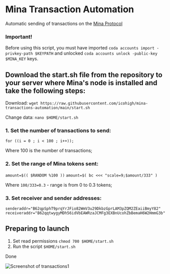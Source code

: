 # Mina Transaction Automation

Automatic sending of transactions on the [Mina Protocol](https://minaprotocol.com/)

### Important!

Before using this script, you must have imported `coda accounts import -privkey-path $KEYPATH` and unlocked `coda accounts unlock -public-key $MINA_KEY` keys.

## Download the start.sh file from the repository to your server where Mina's node is installed and take the following steps:

Download:
```wget https://raw.githubusercontent.com/icohigh/mina-transactions-automation/main/start.sh```

Change data:
```nano $HOME/start.sh```

### 1. Set the number of transactions to send: 

```for ((i = 0 ; i < 100 ; i++));```

Where 100 is the number of transactions;

### 2.  Set the range of Mina tokens sent:

```amount=$(( $RANDOM %100 ))```
```amount=$( bc <<< "scale=9;$amount/333" )```

Where `100/333=0.3` - range is from 0 to 0.3 tokens;

### 3.  Set receiver and sender addresses:

```senderaddr="B62qpSphT9prqYrJFio82WmV3u29DkbzGprLAM3pZQM2ZEaiiBmyY82"```
```receiveraddr="B62qqtwygyMDh56idVbEAWRzaJCMFg3EXBnUcohZbBemaH6W2HmmG3b"```


## Preparing to launch

1. Set read permissions `chmod 700 $HOME/start.sh`
2. Run the script `$HOME/start.sh`

Done

![Screenshot of transactions](scr.png)1